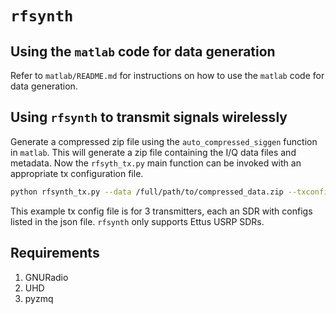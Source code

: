 # `rfsynth`

## Using the `matlab` code for data generation

Refer to `matlab/README.md` for instructions on how to use the `matlab` code for data generation.

## Using `rfsynth` to transmit signals wirelessly

Generate a compressed zip file using the `auto_compressed_siggen` function in `matlab`. This will generate a zip file containing the I/Q data files and metadata. Now the `rfsyth_tx.py` main function can be invoked with an appropriate tx configuration file.

```bash
python rfsynth_tx.py --data /full/path/to/compressed_data.zip --txconfig ./configs/rt_tx_config_scenario_3.json
```

This example tx config file is for 3 transmitters, each an SDR with configs listed in the json file. `rfsynth` only supports Ettus USRP SDRs.

## Requirements

1. GNURadio
2. UHD
3. pyzmq
